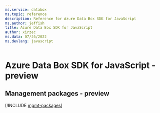 ```yaml
---
ms.service: databox
ms.topic: reference
description: Reference for Azure Data Box SDK for JavaScript
ms.author: jeffish
title: Azure Data Box SDK for JavaScript
author: xirzec
ms.data: 07/26/2022
ms.devlang: javascript
---
```

# Azure Data Box SDK for JavaScript - preview

## Management packages - preview
[!INCLUDE [mgmt-packages](data-box-mgmt-index.md)]